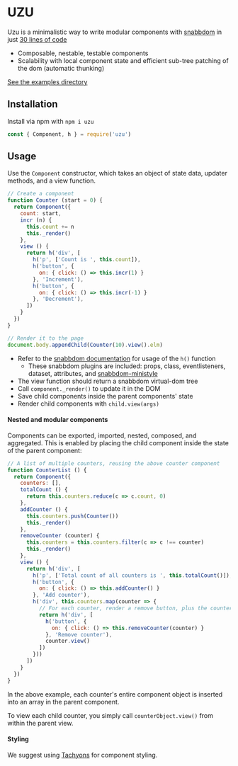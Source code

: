 # UZU

Uzu is a minimalistic way to write modular components with [snabbdom](https://github.com/snabbdom/snabbdom) in just [30 lines of code](index.js)

* Composable, nestable, testable components 
* Scalability with local component state and efficient sub-tree patching of the dom (automatic thunking)

[See the examples directory](./examples)

## Installation

Install via npm with `npm i uzu`

```js
const { Component, h } = require('uzu')
```

## Usage

Use the `Component` constructor, which takes an object of state data, updater methods, and a view function.

```js
// Create a component
function Counter (start = 0) {
  return Component({
    count: start,
    incr (n) {
      this.count += n
      this._render()
    },
    view () {
      return h('div', [
        h('p', ['Count is ', this.count]),
        h('button', {
          on: { click: () => this.incr(1) }
        }, 'Increment'),
        h('button', {
          on: { click: () => this.incr(-1) }
        }, 'Decrement'),
      ])
    }
  })
}

// Render it to the page
document.body.appendChild(Counter(10).view().elm)
```

* Refer to the [snabbdom documentation](https://github.com/snabbdom/snabbdom) for usage of the `h()` function
  * These snabbdom plugins are included: props, class, eventlisteners, dataset, attributes, and [snabbdom-ministyle](https://github.com/uzujs/snabbdom-ministyle)
* The view function should return a snabbdom virtual-dom tree
* Call `component._render()` to update it in the DOM
* Save child components inside the parent components' state
* Render child components with `child.view(args)`

#### Nested and modular components

Components can be exported, imported, nested, composed, and aggregated. This is enabled by placing the child component inside the state of the parent component:

```js
// A list of multiple counters, reusing the above counter component
function CounterList () {
  return Component({
    counters: [],
    totalCount () {
      return this.counters.reduce(c => c.count, 0)
    },
    addCounter () {
      this.counters.push(Counter())
      this._render()
    },
    removeCounter (counter) {
      this.counters = this.counters.filter(c => c !== counter)
      this._render()
    },
    view () {
      return h('div', [
        h('p', ['Total count of all counters is ', this.totalCount()]),
        h('button', {
          on: { click: () => this.addCounter() }
        }, 'Add counter'),
        h('div', this.counters.map(counter => {
          // For each counter, render a remove button, plus the counter's own view
          return h('div', [
            h('button', {
              on: { click: () => this.removeCounter(counter) }
            }, 'Remove counter'),
            counter.view()
          ])
        }))
      ])
    }
  })
}
```

In the above example, each counter's entire component object is inserted into an array in the parent component.

To view each child counter, you simply call `counterObject.view()` from within the parent view.

#### Styling

We suggest using [Tachyons](http://tachyons.io/) for component styling.
